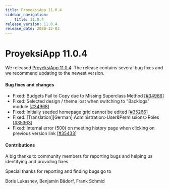 ```yaml
---
title: ProyeksiApp 11.0.4
sidebar_navigation:
    title: 11.0.4
release_version: 11.0.4
release_date: 2020-12-03
---
```


# ProyeksiApp 11.0.4

We released [ProyeksiApp 11.0.4](https://community.proyeksiapp.com/versions/1458).
The release contains several bug fixes and we recommend updating to the newest version.

<!--more-->
#### Bug fixes and changes

- Fixed: Budgets Fail to Copy due to Missing Superclass Method \[[#34966](https://community.proyeksiapp.com/wp/34966)\]
- Fixed: Selected design / theme lost when switching to "Backlogs" module \[[#34968](https://community.proyeksiapp.com/wp/34968)\]
- Fixed: Initially seeded homepage grid cannot be edited \[[#35266](https://community.proyeksiapp.com/wp/35266)\]
- Fixed: [Translation][German] Administration>User&Permissions>Roles \[[#35363](https://community.proyeksiapp.com/wp/35363)\]
- Fixed: Internal error (500) on meeting history page when clicking on previous version link \[[#35433](https://community.proyeksiapp.com/wp/35433)\]

#### Contributions
A big thanks to community members for reporting bugs and helping us identifying and providing fixes.

Special thanks for reporting and finding bugs go to

Boris Lukashev, Benjamin Bädorf, Frank Schmid
